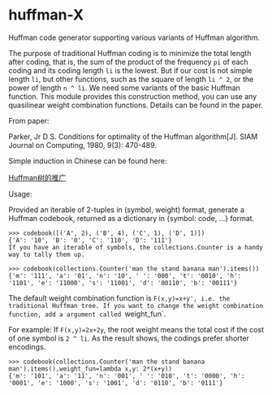 # huffman-X
Huffman code generator supporting various variants of Huffman algorithm.

The purpose of traditional Huffman coding is to minimize the total length after coding, that is, the sum of the product of the frequency `pi` of each coding and its coding length `li` is the lowest. But if our cost is not simple length `li`, but other functions, such as the square of length `li ^ 2`, or the power of length `n ^ li`. We need some variants of the basic Huffman function. This module provides this construction method, you can use any quasilinear weight combination functions. Details can be found in the paper.

From paper:

Parker, Jr D S. Conditions for optimality of the Huffman algorithm[J]. SIAM Journal on Computing, 1980, 9(3): 470-489.

Simple induction in Chinese can be found here:

[Huffman树的推广](http://readm.tech/2020/02/03/huffman/)

Usage:

Provided an iterable of 2-tuples in (symbol, weight) format, generate a Huffman codebook, returned as a dictionary in {symbol: code, ...} format.

```
>>> codebook([('A', 2), ('B', 4), ('C', 1), ('D', 1)])
{'A': '10', 'B': '0', 'C': '110', 'D': '111'}
If you have an iterable of symbols, the collections.Counter is a handy way to tally them up.

>>> codebook(collections.Counter('man the stand banana man').items())
{'m': '111', 'a': '01', 'n': '10', ' ': '000', 't': '0010', 'h': '1101', 'e': '11000', 's': '11001', 'd': '00110', 'b': '00111'}
```

The default weight combination function is `F(x,y)=x+y', i.e. the traditional Huffman tree.
If you want to change the weight combination function, add a argument called `weight_fun`.

For example:
If `F(x,y)=2x+2y`, the root weight means the total cost if the cost of one symbol is `2 ^ li`. As the result shows, the codings prefer shorter encodings.

```
>>> codebook(collections.Counter('man the stand banana man').items(),weight_fun=lambda x,y: 2*(x+y))
{'m': '101', 'a': '11', 'n': '001', ' ': '010', 't': '0000', 'h': '0001', 'e': '1000', 's': '1001', 'd': '0110', 'b': '0111'}
```
